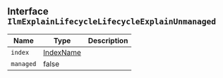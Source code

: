## Interface `IlmExplainLifecycleLifecycleExplainUnmanaged`

| Name | Type | Description |
| - | - | - |
| `index` | [IndexName](./IndexName.md) | &nbsp; |
| `managed` | false | &nbsp; |
